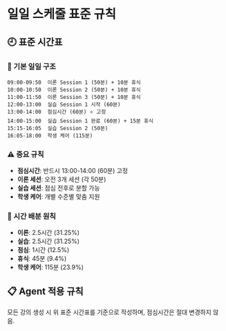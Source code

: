 # 일일 스케줄 표준 규칙

## 🕘 표준 시간표

### 📅 기본 일일 구조
```
09:00-09:50  이론 Session 1 (50분) + 10분 휴식
10:00-10:50  이론 Session 2 (50분) + 10분 휴식  
11:00-11:50  이론 Session 3 (50분) + 10분 휴식
12:00-13:00  실습 Session 1 시작 (60분)
13:00-14:00  점심시간 (60분) ⭐ 고정
14:00-15:00  실습 Session 1 완료 (60분) + 15분 휴식
15:15-16:05  실습 Session 2 (50분)
16:05-18:00  학생 케어 (115분)
```

### ⚠️ 중요 규칙
- **점심시간**: 반드시 13:00-14:00 (60분) 고정
- **이론 세션**: 오전 3개 세션 (각 50분)
- **실습 세션**: 점심 전후로 분할 가능
- **학생 케어**: 개별 수준별 맞춤 지원

### 🎯 시간 배분 원칙
- **이론**: 2.5시간 (31.25%)
- **실습**: 2.5시간 (31.25%) 
- **점심**: 1시간 (12.5%)
- **휴식**: 45분 (9.4%)
- **학생 케어**: 115분 (23.9%)

## 📋 Agent 적용 규칙
모든 강의 생성 시 위 표준 시간표를 기준으로 작성하며, 점심시간은 절대 변경하지 않음.